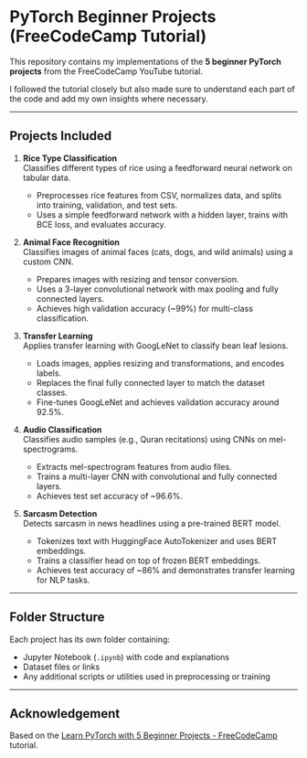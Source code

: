 # PyTorch Beginner Projects (FreeCodeCamp Tutorial)

This repository contains my implementations of the **5 beginner PyTorch projects** from the FreeCodeCamp YouTube tutorial.

I followed the tutorial closely but also made sure to understand each part of the code and add my own insights where necessary.

---

## Projects Included

1. **Rice Type Classification**  
   Classifies different types of rice using a feedforward neural network on tabular data.  
   - Preprocesses rice features from CSV, normalizes data, and splits into training, validation, and test sets.  
   - Uses a simple feedforward network with a hidden layer, trains with BCE loss, and evaluates accuracy.  

2. **Animal Face Recognition**  
   Classifies images of animal faces (cats, dogs, and wild animals) using a custom CNN.  
   - Prepares images with resizing and tensor conversion.  
   - Uses a 3-layer convolutional network with max pooling and fully connected layers.  
   - Achieves high validation accuracy (~99%) for multi-class classification.  

3. **Transfer Learning**  
   Applies transfer learning with GoogLeNet to classify bean leaf lesions.  
   - Loads images, applies resizing and transformations, and encodes labels.  
   - Replaces the final fully connected layer to match the dataset classes.  
   - Fine-tunes GoogLeNet and achieves validation accuracy around 92.5%.  

4. **Audio Classification**  
   Classifies audio samples (e.g., Quran recitations) using CNNs on mel-spectrograms.  
   - Extracts mel-spectrogram features from audio files.  
   - Trains a multi-layer CNN with convolutional and fully connected layers.  
   - Achieves test set accuracy of ~96.6%.  

5. **Sarcasm Detection**  
   Detects sarcasm in news headlines using a pre-trained BERT model.  
   - Tokenizes text with HuggingFace AutoTokenizer and uses BERT embeddings.  
   - Trains a classifier head on top of frozen BERT embeddings.  
   - Achieves test accuracy of ~86% and demonstrates transfer learning for NLP tasks.  

---

## Folder Structure

Each project has its own folder containing:  
- Jupyter Notebook (`.ipynb`) with code and explanations  
- Dataset files or links  
- Any additional scripts or utilities used in preprocessing or training  

---

## Acknowledgement

Based on the [Learn PyTorch with 5 Beginner Projects - FreeCodeCamp](https://www.youtube.com/watch?v=V_xro1bcAuA) tutorial.
